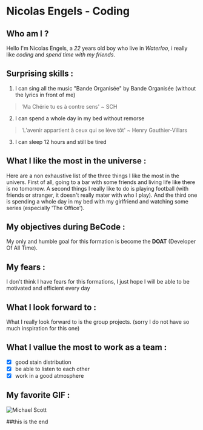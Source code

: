 # Nicolas Engels - Coding

## Who am I ?

Hello I'm Nicolas Engels, a *22* years old boy who live in *Waterloo*, i really like  *coding* and *spend time with my friends*.

## Surprising skills :

 1. I can sing all the music "Bande Organisée" by Bande Organisée (without the lyrics in front of me)
> 'Ma Chérie tu es à contre sens' ~ SCH
2. I can spend a whole day in my bed without remorse 
> 'L'avenir appartient à ceux qui se lève tôt' ~ Henry Gauthier-Villars
3. I can sleep 12 hours and still be tired

## What I like the most in the universe :
Here are a non exhaustive list of the three things I like the most in the univers. First of all, going to a bar with some friends and living life like there is no tomorrow. A second things I really like to do is playing football (with friends or stranger, it doesn't really mater with who I play). And the third one is spending a whole day in my bed with my girlfriend and watching some series (especially 'The Office').

## My objectives during BeCode :
My only and humble goal for this formation is become the **DOAT**  (Developer Of All Time).

## My fears :
I don't think I have fears for this formations, I just hope I will be able to be motivated and efficient every day 

## What I look forward to :
What I really look forward to is the group projects. (sorry I do not have so much inspiration for this one) 

## What I vallue the most to work as a team :

 - [x] good stain distribution
 - [x] be able to listen to each other
 - [x] work in a good atmosphere

## My favorite GIF :
![Michael Scott](https://media.giphy.com/media/aPl9Xqe6DtV3q/giphy.gif)

##this is the end
 

